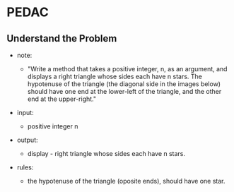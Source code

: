 # PEDAC
## Understand the Problem
- note:
  - "Write a method that takes a positive integer, n, as an argument, and displays a right triangle whose sides each have n stars. The hypotenuse of the triangle (the diagonal side in the images below) should have one end at the lower-left of the triangle, and the other end at the upper-right."

- input:
  - positive integer n
- output:
  - display - right triangle whose sides each have n stars.

- rules:
  - the hypotenuse of the triangle (oposite ends), should have one star. 